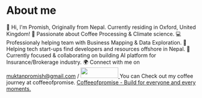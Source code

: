 # About me

👋 Hi, I'm Promish, Originally from Nepal. Currently residing in Oxford, United Kingdom!
🌱 Passionate about Coffee Processing & Climate science.
💻 Professionaly helping team with Business Mapping & Data Exploration.
🚀 Helping tech start-ups find developers and resources offshore in Nepal.
🎯 Currently focused & collaborating on building AI platform for Insurance/Brokerage industry.
🌍 Connect with me on muktanpromish@gmail.com / <a href="https://www.linkedin.com/in/promishmuktan/" target="_blank" title="Connect on LinkedIn">
  <img src="https://img.shields.io/badge/--linkedin?label=LinkedIn&logo=LinkedIn&style=social" height="28" width="100" >
</a>
You can Check out my coffee journey at coffeeofpromise. <a href="https://www.coffeeofpromise.com" target="_blank" title="Coffee from Himalayas">
  Coffeeofpromise - Build for everyone and every moments.
</a>

